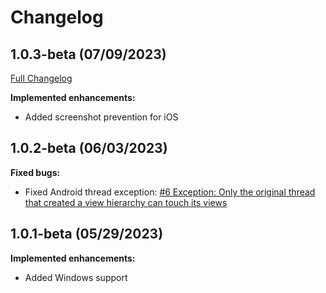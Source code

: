 # Changelog

## 1.0.3-beta (07/09/2023)
[Full Changelog](https://github.com/FabriBertani/Plugin.Maui.ScreenSecurity/compare/v1.0.0...v1.0.3-beta)

**Implemented enhancements:**
- Added screenshot prevention for iOS

## 1.0.2-beta (06/03/2023)

**Fixed bugs:**
- Fixed Android thread exception: [#6 Exception: Only the original thread that created a view hierarchy can touch its views](https://github.com/FabriBertani/Plugin.Maui.ScreenSecurity/issues/6)

## 1.0.1-beta (05/29/2023)

**Implemented enhancements:**
- Added Windows support